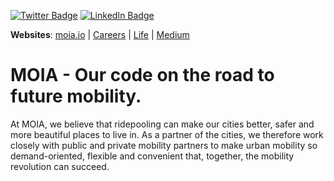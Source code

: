 [![Twitter Badge](https://img.shields.io/badge/Twitter-Profile-informational?style=flat&logo=twitter&logoColor=white&color=1CA2F1)](https://twitter.com/moia_eng) [![LinkedIn Badge](https://img.shields.io/badge/LinkedIn-Profile-informational?style=flat&logo=linkedin&logoColor=white&color=0D76A8)](https://de.linkedin.com/company/moia_mobility)

**Websites**: [moia.io](https://www.moia.io/en) | [Careers](https://www.moia.io/en/career) | [Life](https://life.moia.io/) | [Medium](https://moiadev.medium.com/)

# MOIA - Our code on the road to future mobility.

At MOIA, we believe that ridepooling can make our cities better, safer and more beautiful places to live in. As a partner of the cities, we therefore work closely with public and private mobility partners to make urban mobility so demand-oriented, flexible and convenient that, together, the mobility revolution can succeed.


